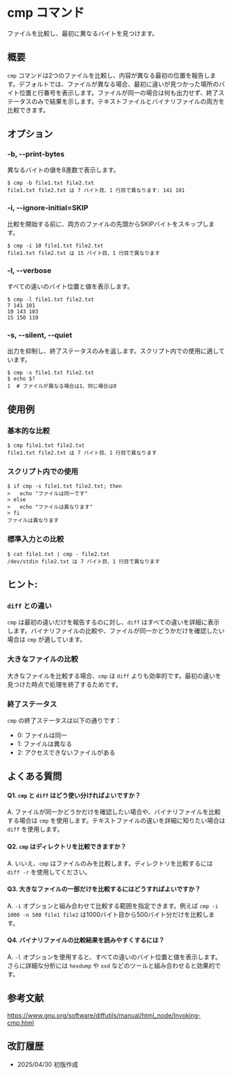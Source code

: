 # cmp コマンド

ファイルを比較し、最初に異なるバイトを見つけます。

## 概要

`cmp` コマンドは2つのファイルを比較し、内容が異なる最初の位置を報告します。デフォルトでは、ファイルが異なる場合、最初に違いが見つかった場所のバイト位置と行番号を表示します。ファイルが同一の場合は何も出力せず、終了ステータスのみで結果を示します。テキストファイルとバイナリファイルの両方を比較できます。

## オプション

### **-b, --print-bytes**

異なるバイトの値を8進数で表示します。

```console
$ cmp -b file1.txt file2.txt
file1.txt file2.txt は 7 バイト目、1 行目で異なります: 141 101
```

### **-i, --ignore-initial=SKIP**

比較を開始する前に、両方のファイルの先頭からSKIPバイトをスキップします。

```console
$ cmp -i 10 file1.txt file2.txt
file1.txt file2.txt は 15 バイト目、1 行目で異なります
```

### **-l, --verbose**

すべての違いのバイト位置と値を表示します。

```console
$ cmp -l file1.txt file2.txt
7 141 101
10 143 103
15 150 110
```

### **-s, --silent, --quiet**

出力を抑制し、終了ステータスのみを返します。スクリプト内での使用に適しています。

```console
$ cmp -s file1.txt file2.txt
$ echo $?
1  # ファイルが異なる場合は1、同じ場合は0
```

## 使用例

### 基本的な比較

```console
$ cmp file1.txt file2.txt
file1.txt file2.txt は 7 バイト目、1 行目で異なります
```

### スクリプト内での使用

```console
$ if cmp -s file1.txt file2.txt; then
>   echo "ファイルは同一です"
> else
>   echo "ファイルは異なります"
> fi
ファイルは異なります
```

### 標準入力との比較

```console
$ cat file1.txt | cmp - file2.txt
/dev/stdin file2.txt は 7 バイト目、1 行目で異なります
```

## ヒント:

### `diff` との違い

`cmp` は最初の違いだけを報告するのに対し、`diff` はすべての違いを詳細に表示します。バイナリファイルの比較や、ファイルが同一かどうかだけを確認したい場合は `cmp` が適しています。

### 大きなファイルの比較

大きなファイルを比較する場合、`cmp` は `diff` よりも効率的です。最初の違いを見つけた時点で処理を終了するためです。

### 終了ステータス

`cmp` の終了ステータスは以下の通りです：
- 0: ファイルは同一
- 1: ファイルは異なる
- 2: アクセスできないファイルがある

## よくある質問

#### Q1. `cmp` と `diff` はどう使い分ければよいですか？
A. ファイルが同一かどうかだけを確認したい場合や、バイナリファイルを比較する場合は `cmp` を使用します。テキストファイルの違いを詳細に知りたい場合は `diff` を使用します。

#### Q2. `cmp` はディレクトリを比較できますか？
A. いいえ、`cmp` はファイルのみを比較します。ディレクトリを比較するには `diff -r` を使用してください。

#### Q3. 大きなファイルの一部だけを比較するにはどうすればよいですか？
A. `-i` オプションと組み合わせて比較する範囲を指定できます。例えば `cmp -i 1000 -n 500 file1 file2` は1000バイト目から500バイト分だけを比較します。

#### Q4. バイナリファイルの比較結果を読みやすくするには？
A. `-l` オプションを使用すると、すべての違いのバイト位置と値を表示します。さらに詳細な分析には `hexdump` や `xxd` などのツールと組み合わせると効果的です。

## 参考文献

https://www.gnu.org/software/diffutils/manual/html_node/Invoking-cmp.html

## 改訂履歴

- 2025/04/30 初版作成